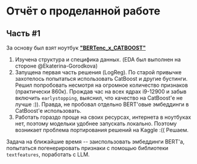 # Отчёт о проделанной работе

## Часть #1
За основу был взят ноутбук [**"BERTenc_x_CATBOOST"**](https://www.kaggle.com/code/iitm21f1002696/bertenc-x-catboost)

1. Изучена структура и специфика данных. (EDA был выполнен на стороне @Ekaterina-Gorodkova)
2. Запущена первая часть решения (LogReg). По старой привычке захотелось попытаться использовать CatBoost и другие бустинги. Решил попробовать несмотря на огромное количество признаков (практически 860к). Прождав час на всех ядрах i9-12900 и забыв включить `earlystopping`, выяснил, что качество на CatBoost'е не лучше :)). Правда, не пробовал отдельно BERT'овые эмбеддинги в CatBoost'е использовать.
3. Работать гораздо проще на своих ресурсах, интернета в ноутбуках нет, поэтому модельки удобнее запускать локально. Поэтому возникает проблема портирования решений на Kaggle :(( Решаем.

Задача на ближайшие время -- заиспользовать эмбеддинги BERT'а, попытаться погенерировать признаки с помощью библиотеки `textfeatures`, поработать с LLM.
